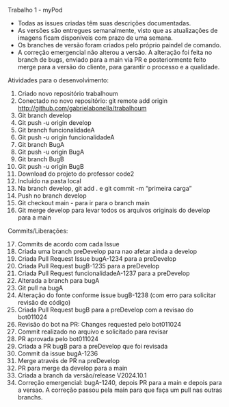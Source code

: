 Trabalho 1 - myPod

- Todas as issues criadas têm suas descrições documentadas.
- As versões são entregues semanalmente, visto que as atualizações de imagens ficam disponíveis com prazo de uma semana.
- Os branches de versão foram criados pelo próprio paindel de comando.
- A correção emergencial não alterou a versão. A alteração foi feita no branch de bugs, enviado para a main via PR e posteriormente feito merge para a versão do cliente, para garantir o processo e a qualidade. 

Atividades para o desenvolvimento:


1. Criado novo repositório trabalhoum
2. Conectado no novo repositório: git remote add origin http://github.com/gabrielabonella/trabalhoum
3. Git branch develop
4. Git push -u origin develop
5. Git branch funcionalidadeA
6. Git push -u origin funcionalidadeA
7. Git branch BugA
8. Git push -u origin BugA
9. Git branch BugB
10. Git push -u origin BugB
11. Download do projeto do professor code2
12. Incluído na pasta local
13. Na branch develop, git add . e git commit -m “primeira carga”
14. Push no branch develop
15. Git checkout main - para ir para o branch main
16. Git merge develop para levar todos os arquivos originais do develop para a main 

Commits/Liberações:

17. Commits de acordo com cada Issue
18. Criada uma branch preDevelop para nao afetar ainda a develop
19. Criada Pull Request Issue bugA-1234 para a preDevelop
20. Criada Pull Request bugB-1235 para a preDevelop
21. Criada Pull Request funcionalidadeA-1237 para a preDevelop
22. Alterada a branch para bugA
23. Git pull na bugA
24. Alteração do fonte conforme issue bugB-1238 (com erro para solicitar revisão de código)
25. Criada Pull Request bugB para a preDevelop com a revisao do bot011024
26. Revisão do bot na PR: Changes requested pelo bot011024
27. Commit realizado no arquivo e solicitado para revisar
28. PR aprovada pelo bot011024
29. Criada a PR bugB para a preDevelop que foi revisada
30. Commit da issue bugA-1236
31. Merge através de PR na preDevelop
32. PR para merge da develop para a main
33. Criada a branch da versão/release V2024.10.1
34. Correção emergencial: bugA-1240, depois PR para a main e depois para a versao. A correção passou pela main para que faça um pull nas outras branchs.
